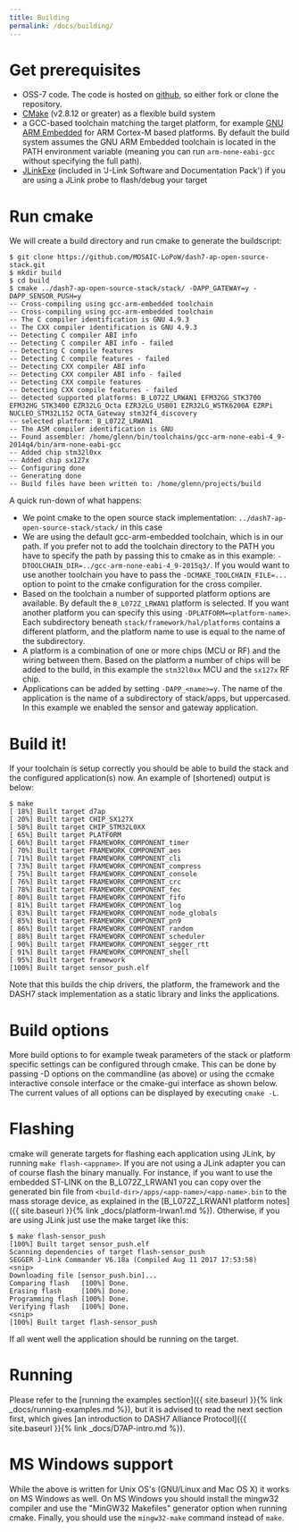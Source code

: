 ```yaml
---
title: Building
permalink: /docs/building/
---
```



# Get prerequisites

- OSS-7 code. The code is hosted on [github](https://github.com/mosaic-lopow/dash7-ap-open-source-stack/), so either fork or clone the repository.
- [CMake](http://www.cmake.org/) (v2.8.12 or greater) as a flexible build system
- a GCC-based toolchain matching the target platform, for example [GNU ARM Embedded](https://developer.arm.com/open-source/gnu-toolchain/gnu-rm/downloads) for ARM Cortex-M based platforms. By default the build system assumes the GNU ARM Embedded toolchain is located in the PATH environment variable (meaning you can run `arm-none-eabi-gcc` without specifying the full path).
- [JLinkExe](https://www.segger.com/downloads/jlink) (included in 'J-Link Software and Documentation Pack') if you are using a JLink probe to flash/debug your target

# Run cmake

We will create a build directory and run cmake to generate the buildscript:

	$ git clone https://github.com/MOSAIC-LoPoW/dash7-ap-open-source-stack.git
	$ mkdir build
	$ cd build
	$ cmake ../dash7-ap-open-source-stack/stack/ -DAPP_GATEWAY=y -DAPP_SENSOR_PUSH=y
	-- Cross-compiling using gcc-arm-embedded toolchain
	-- Cross-compiling using gcc-arm-embedded toolchain
	-- The C compiler identification is GNU 4.9.3
	-- The CXX compiler identification is GNU 4.9.3
	-- Detecting C compiler ABI info
	-- Detecting C compiler ABI info - failed
	-- Detecting C compile features
	-- Detecting C compile features - failed
	-- Detecting CXX compiler ABI info
	-- Detecting CXX compiler ABI info - failed
	-- Detecting CXX compile features
	-- Detecting CXX compile features - failed
	-- detected supported platforms: B_L072Z_LRWAN1 EFM32GG_STK3700 EFM32HG_STK3400 EZR32LG_Octa EZR32LG_USB01 EZR32LG_WSTK6200A EZRPi NUCLEO_STM32L152 OCTA_Gateway stm32f4_discovery
	-- selected platform: B_L072Z_LRWAN1
	-- The ASM compiler identification is GNU
	-- Found assembler: /home/glenn/bin/toolchains/gcc-arm-none-eabi-4_9-2014q4/bin/arm-none-eabi-gcc
	-- Added chip stm32l0xx
	-- Added chip sx127x
	-- Configuring done
	-- Generating done
	-- Build files have been written to: /home/glenn/projects/build


A quick run-down of what happens:
* We point cmake to the open source stack implementation: `../dash7-ap-open-source-stack/stack/` in this case
* We are using the default gcc-arm-embedded toolchain, which is in our path. If you prefer not to add the toolchain directory to the PATH you have to specify the path by passing this to cmake as in this example: `-DTOOLCHAIN_DIR=../gcc-arm-none-eabi-4_9-2015q3/`. If you would want to use another toolchain you have to pass the `-DCMAKE_TOOLCHAIN_FILE=...` option to point to the cmake configuration for the cross compiler.
* Based on the toolchain a number of supported platform options are available. By default the `B_L072Z_LRWAN1` platform is selected. If you want another platform you can specify this using `-DPLATFORM=<platform-name>`. Each subdirectory beneath `stack/framework/hal/platforms` contains a different platform, and the platform name to use is equal to the name of the subdirectory.
* A platform is a combination of one or more chips (MCU or RF) and the wiring between them. Based on the platform a number of chips will be added to the build, in this example the `stm32l0xx` MCU and the `sx127x` RF chip.
* Applications can be added by setting `-DAPP_<name>=y`. The name of the application is the name of a subdirectory of stack/apps, but uppercased. In this example we enabled the sensor and gateway application.

# Build it!

If your toolchain is setup correctly you should be able to build the stack and the configured application(s) now. An example of (shortened) output is below:

	$ make
	[ 18%] Built target d7ap
	[ 20%] Built target CHIP_SX127X
	[ 58%] Built target CHIP_STM32L0XX
	[ 65%] Built target PLATFORM
	[ 66%] Built target FRAMEWORK_COMPONENT_timer
	[ 70%] Built target FRAMEWORK_COMPONENT_aes
	[ 71%] Built target FRAMEWORK_COMPONENT_cli
	[ 73%] Built target FRAMEWORK_COMPONENT_compress
	[ 75%] Built target FRAMEWORK_COMPONENT_console
	[ 76%] Built target FRAMEWORK_COMPONENT_crc
	[ 78%] Built target FRAMEWORK_COMPONENT_fec
	[ 80%] Built target FRAMEWORK_COMPONENT_fifo
	[ 81%] Built target FRAMEWORK_COMPONENT_log
	[ 83%] Built target FRAMEWORK_COMPONENT_node_globals
	[ 85%] Built target FRAMEWORK_COMPONENT_pn9
	[ 86%] Built target FRAMEWORK_COMPONENT_random
	[ 88%] Built target FRAMEWORK_COMPONENT_scheduler
	[ 90%] Built target FRAMEWORK_COMPONENT_segger_rtt
	[ 91%] Built target FRAMEWORK_COMPONENT_shell
	[ 95%] Built target framework
	[100%] Built target sensor_push.elf

Note that this builds the chip drivers, the platform, the framework and the DASH7 stack implementation as a static library and links the applications.

# Build options

More build options to for example tweak parameters of the stack or platform specific settings can be configured through cmake. This can be done by passing -D options on the commandline (as above) or using the ccmake interactive console interface or the cmake-gui interface as shown below. The current values of all options can be displayed by executing `cmake -L`.

# Flashing

cmake will generate targets for flashing each application using JLink, by running `make flash-<appname>`.
If you are not using a JLink adapter you can of course flash the binary manually. For instance, if you want to
use the embedded ST-LINK on the B_L072Z_LRWAN1 you can copy over the generated bin file from `<build-dir>/apps/<app-name>/<app-name>.bin` to the mass storage device, as explained in the [B_L072Z_LRWAN1 platform notes]({{ site.baseurl }}{% link _docs/platform-lrwan1.md %}).
Otherwise, if you are using JLink just use the make target like this:

	$ make flash-sensor_push
	[100%] Built target sensor_push.elf
	Scanning dependencies of target flash-sensor_push
	SEGGER J-Link Commander V6.18a (Compiled Aug 11 2017 17:53:58)
	<snip>
	Downloading file [sensor_push.bin]...
	Comparing flash   [100%] Done.
	Erasing flash     [100%] Done.
	Programming flash [100%] Done.
	Verifying flash   [100%] Done.
	<snip>
	[100%] Built target flash-sensor_push

If all went well the application should be running on the target.

# Running

Please refer to the [running the examples section]({{ site.baseurl }}{% link _docs/running-examples.md %}), but it is advised to read the next section first, which gives [an introduction to DASH7 Alliance Protocol]({{ site.baseurl }}{% link _docs/D7AP-intro.md %}).


# MS Windows support

While the above is written for Unix OS's (GNU/Linux and Mac OS X) it works on MS Windows as well. On MS Windows you should install the mingw32 compiler and use the "MinGW32 Makefiles" generator option when running cmake. Finally, you should use the `mingw32-make` command instead of `make`.
